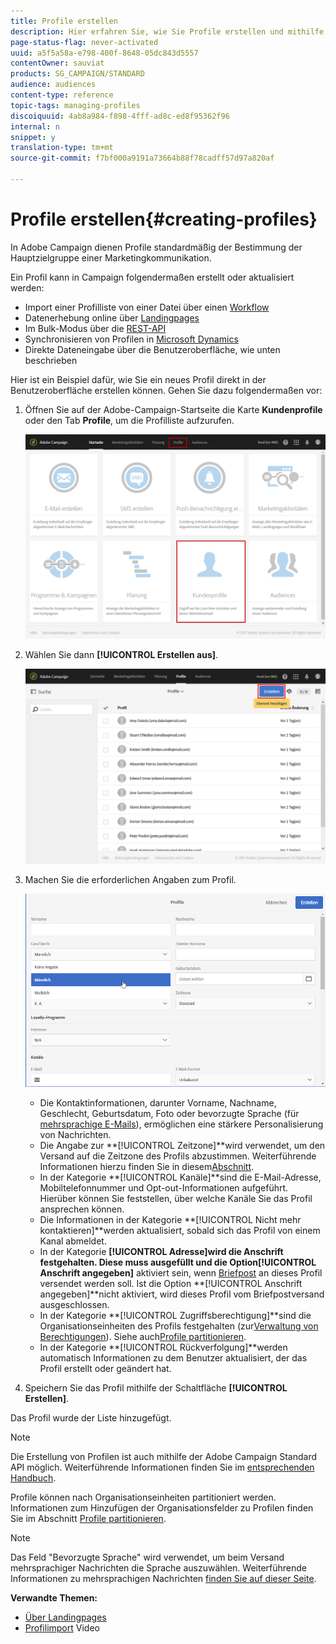 ```yaml
---
title: Profile erstellen
description: Hier erfahren Sie, wie Sie Profile erstellen und mithilfe von APIs Daten zu Ihren Kontakten erheben. Lernen Sie außerdem den Gebrauch von Importfunktionen, die Umsetzung von Online-Akquise-Strategien sowie die automatische oder manuelle Aktualisierung Ihrer Daten.
page-status-flag: never-activated
uuid: a5f5a58a-e798-400f-8648-05dc843d5557
contentOwner: sauviat
products: SG_CAMPAIGN/STANDARD
audience: audiences
content-type: reference
topic-tags: managing-profiles
discoiquuid: 4ab8a984-f898-4fff-ad8c-ed8f95362f96
internal: n
snippet: y
translation-type: tm+mt
source-git-commit: f7bf000a9191a73664b88f78cadff57d97a820af

---
```



# Profile erstellen{#creating-profiles}

In Adobe Campaign dienen Profile standardmäßig der Bestimmung der Hauptzielgruppe einer Marketingkommunikation.

Ein Profil kann in Campaign folgendermaßen erstellt oder aktualisiert werden:

* Import einer Profilliste von einer Datei über einen [Workflow](../../automating/using/importing-data.md#example--import-workflow-template)
* Datenerhebung online über [Landingpages](../../channels/using/getting-started-with-landing-pages.md)
* Im Bulk-Modus über die [REST-API](../../api/using/about-campaign-standard-apis.md)
* Synchronisieren von Profilen in [Microsoft Dynamics](https://helpx.adobe.com/campaign/kb/acs-ms-dynamics.html)
* Direkte Dateneingabe über die Benutzeroberfläche, wie unten beschrieben

Hier ist ein Beispiel dafür, wie Sie ein neues Profil direkt in der Benutzeroberfläche erstellen können. Gehen Sie dazu folgendermaßen vor:

1. Öffnen Sie auf der Adobe-Campaign-Startseite die Karte **Kundenprofile** oder den Tab **Profile**, um die Profilliste aufzurufen.

   ![](assets/profile_creation_1.png)

1. Wählen Sie dann **[!UICONTROL Erstellen aus]**.

   ![](assets/profile_creation.png)

1. Machen Sie die erforderlichen Angaben zum Profil.

   ![](assets/profile_creation1.png)

   * Die Kontaktinformationen, darunter Vorname, Nachname, Geschlecht, Geburtsdatum, Foto oder bevorzugte Sprache (für [mehrsprachige E-Mails](../../channels/using/creating-a-multilingual-email.md)), ermöglichen eine stärkere Personalisierung von Nachrichten.
   * Die Angabe zur **[!UICONTROL Zeitzone]**wird verwendet, um den Versand auf die Zeitzone des Profils abzustimmen. Weiterführende Informationen hierzu finden Sie in diesem[Abschnitt](../../sending/using/sending-messages-at-the-recipient-s-time-zone.md).
   * In der Kategorie **[!UICONTROL Kanäle]**sind die E-Mail-Adresse, Mobiltelefonnummer und Opt-out-Informationen aufgeführt. Hierüber können Sie feststellen, über welche Kanäle Sie das Profil ansprechen können.
   * Die Informationen in der Kategorie **[!UICONTROL Nicht mehr kontaktieren]**werden aktualisiert, sobald sich das Profil von einem Kanal abmeldet.
   * In der Kategorie **[!UICONTROL Adresse]**wird die Anschrift festgehalten. Diese muss ausgefüllt und die Option**[!UICONTROL  Anschrift angegeben]** aktiviert sein, wenn [Briefpost](../../channels/using/about-direct-mail.md) an dieses Profil versendet werden soll. Ist die Option **[!UICONTROL Anschrift angegeben]**nicht aktiviert, wird dieses Profil vom Briefpostversand ausgeschlossen.
   * In der Kategorie **[!UICONTROL Zugriffsberechtigung]**sind die Organisationseinheiten des Profils festgehalten (zur[Verwaltung von Berechtigungen](../../administration/using/about-access-management.md)). Siehe auch[Profile partitionieren](../../administration/using/organizational-units.md#partitioning-profiles).
   * In der Kategorie **[!UICONTROL Rückverfolgung]**werden automatisch Informationen zu dem Benutzer aktualisiert, der das Profil erstellt oder geändert hat.

1. Speichern Sie das Profil mithilfe der Schaltfläche **[!UICONTROL Erstellen]**.

Das Profil wurde der Liste hinzugefügt.

>[!NOTE]
>
>Die Erstellung von Profilen ist auch mithilfe der Adobe Campaign Standard API möglich. Weiterführende Informationen finden Sie im [entsprechenden Handbuch](../../api/using/creating-profiles.md).

Profile können nach Organisationseinheiten partitioniert werden. Informationen zum Hinzufügen der Organisationsfelder zu Profilen finden Sie im Abschnitt [Profile partitionieren](../../administration/using/organizational-units.md#partitioning-profiles).

>[!NOTE]
>
>Das Feld &quot;Bevorzugte Sprache&quot; wird verwendet, um beim Versand mehrsprachiger Nachrichten die Sprache auszuwählen. Weiterführende Informationen zu mehrsprachigen Nachrichten [finden Sie auf dieser Seite](../../channels/using/creating-a-multilingual-email.md).

**Verwandte Themen:**

* [Über Landingpages](../../channels/using/getting-started-with-landing-pages.md)
* [Profilimport](https://video.tv.adobe.com/v/24993?captions=ger) Video
